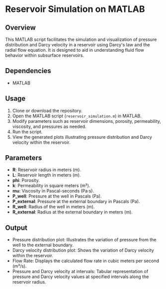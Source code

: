 # Reservoir Simulation on MATLAB

## Overview
This MATLAB script facilitates the simulation and visualization of pressure distribution and Darcy velocity in a reservoir using Darcy's law and the radial flow equation. It is designed to aid in understanding fluid flow behavior within subsurface reservoirs.

## Dependencies
- MATLAB

## Usage
1. Clone or download the repository.
2. Open the MATLAB script (`reservoir_simulation.m`) in MATLAB.
3. Modify parameters such as reservoir dimensions, porosity, permeability, viscosity, and pressures as needed.
4. Run the script.
5. View the generated plots illustrating pressure distribution and Darcy velocity within the reservoir.

## Parameters
- **R**: Reservoir radius in meters (m).
- **L**: Reservoir length in meters (m).
- **phi**: Porosity.
- **k**: Permeability in square meters (m²).
- **mu**: Viscosity in Pascal-seconds (Pa·s).
- **P_well**: Pressure at the well in Pascals (Pa).
- **P_external**: Pressure at the external boundary in Pascals (Pa).
- **R_well**: Radius of the well in meters (m).
- **R_external**: Radius at the external boundary in meters (m).

## Output
- Pressure distribution plot: Illustrates the variation of pressure from the well to the external boundary.
- Darcy velocity distribution plot: Shows the variation of Darcy velocity within the reservoir.
- Flow Rate: Displays the calculated flow rate in cubic meters per second (m³/s).
- Pressure and Darcy velocity at intervals: Tabular representation of pressure and Darcy velocity values at specified intervals along the reservoir radius.

